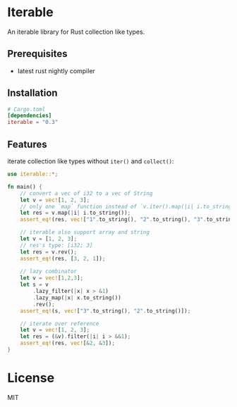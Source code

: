 # Iterable
An iterable library for Rust collection like types.

## Prerequisites
 - latest rust nightly compiler
 
## Installation 

```toml
# Cargo.toml
[dependencies]
iterable = "0.3"
```

## Features

iterate collection like types without `iter()` and `collect()`:

```rust
use iterable::*;

fn main() {
    // convert a vec of i32 to a vec of String
    let v = vec![1, 2, 3];
    // only one `map` function instead of `v.iter().map(|i| i.to_string()).collect()`
    let res = v.map(|i| i.to_string());
    assert_eq!(res, vec!["1".to_string(), "2".to_string(), "3".to_string()]);

    // iterable also support array and string
    let v = [1, 2, 3];
    // res's type: [i32; 3]
    let res = v.rev();
    assert_eq!(res, [3, 2, 1]);
    
    // lazy combinator
    let v = vec![1,2,3];
    let s = v
        .lazy_filter(|x| x > &1)
        .lazy_map(|x| x.to_string())
        .rev();
    assert_eq!(s, vec!["3".to_string(), "2".to_string()]);

    // iterate over reference
    let v = vec![1, 2, 3];
    let res = (&v).filter(|i| i > &&1);
    assert_eq!(res, vec![&2, &3]);
}
```

# License
MIT
